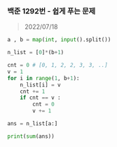 ### 백준 1292번 - 쉽게 푸는 문제

> 2022/07/18 <br>

```python
a , b = map(int, input().split())

n_list = [0]*(b+1)

cnt = 0 # [0, 1, 2, 2, 3, 3, ..]
v = 1
for i in range(1, b+1):
    n_list[i] = v
    cnt += 1
    if cnt == v :
        cnt = 0
        v += 1

ans = n_list[a:]

print(sum(ans))
```